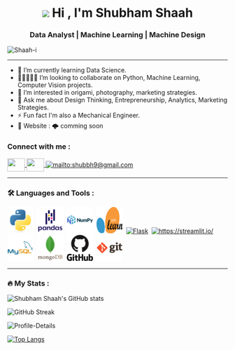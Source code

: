 <!---
Shaah-i/Shaah-i is a ✨ special ✨ repository because its `README.md` (this file) appears on your GitHub profile.
You can click the Preview link to take a look at your changes.
--->

<h1 align="center"> 
  <img src="https://media.giphy.com/media/hvRJCLFzcasrR4ia7z/giphy.gif" width="30px"/>
  Hi , I'm Shubham Shaah
</h1>
<h3 align="center"> 
Data Analyst | Machine Learning | Machine Design
</h3>
<p align="left">
  <img src="https://komarev.com/ghpvc/?username=Shaah-i&color=20B2AA&style=flat&label=PROFILE+VIEWS" alt="Shaah-i" />
</p>

---

- 🌱 I’m currently learning Data Science.
- 👨🏽‍🤝‍👨🏽 I’m looking to collaborate on Python, Machine Learning, Computer Vision projects.
- 👀 I’m interested in origami, photography, marketing strategies.
- 💬 Ask me about Design Thinking, Entrepreneurship, Analytics, Marketing Strategies.
- ⚡ Fun fact I'm also a Mechanical Engineer.
- 📌 Website : 🌩 comming soon

<h3 align="left">
  Connect with me :
</h3>
<p align="left">
  <a href="https://www.linkedin.com/in/shubham-shaah/" target="blank"><img align="center" src="https://external-content.duckduckgo.com/ip3/www.linkedin.com.ico" alt="" height="30" width="40" />
  </a>
  <a href="https://www.hackerrank.com/shubbh7" target="blank"><img align="center" src="https://external-content.duckduckgo.com/ip3/www.hackerrank.com.ico" alt="" height="30" width="40" />
  </a>
  <a href="mailto:shubbh9@gmail.com" target="blank">
    		<img align="center" src="https://upload.wikimedia.org/wikipedia/commons/7/7e/Gmail_icon_%282020%29.svg" alt="mailto:shubbh9@gmail.com" height="30" width="40" />
  </a>
</p>

---

### :hammer_and_wrench: Languages and Tools :

<div>
  <a href="https://www.python.org/" target="_blank"><img src="https://github.com/devicons/devicon/blob/master/icons/python/python-original.svg" title="Python" alt="Python" width="60" height="60"/></a>&nbsp;
  <a href="https://pandas.pydata.org/" target="_blank"><img src="https://github.com/devicons/devicon/blob/master/icons/pandas/pandas-original-wordmark.svg" title="Pandas" alt="Pandas" width="60" height="60"/></a>&nbsp;
  <a href="https://numpy.org/" target="_blank"><img src="https://github.com/devicons/devicon/blob/master/icons/numpy/numpy-original-wordmark.svg" title="Numpy" alt="Numpy" width="60" height="60"/></a>&nbsp;
  <a href="https://scikit-learn.org/stable/" target="_blank"><img src="https://github.com/scikit-learn/scikit-learn/blob/main/doc/logos/1280px-scikit-learn-logo.png" title="Sklearn" alt="Sklearn" width="60" height="60"/></a>&nbsp;
  <a href="https://flask.palletsprojects.com/en/2.2.x/" target="_blank"><img src="https://flask.palletsprojects.com/en/1.1.x/_static/flask-icon.png" title="Flask" alt="Flask" width="60" height="60"/></a>&nbsp;
  <a href="https://docs.streamlit.io/" target="_blank"><img src="https://docs.streamlit.io/logo.svg" title="Streamlit" alt="https://streamlit.io/" width="60" height="60"/></a>&nbsp;
  <a href="https://www.mysql.com/" target="_blank"><img src="https://github.com/devicons/devicon/blob/master/icons/mysql/mysql-original-wordmark.svg" title="MySQL"  alt="MySQL" width="60" height="60"/></a>&nbsp;
  <a href="https://www.mongodb.com/" target="_blank"><img src="https://github.com/devicons/devicon/blob/master/icons/mongodb/mongodb-original-wordmark.svg" title="MongoDB" alt="MongoDB" width="60" height="60"/></a>&nbsp;
  <a href="https://github.com/" target="_blank"><img src="https://github.com/devicons/devicon/blob/master/icons/github/github-original-wordmark.svg" title="GitHub" alt="GitHub" width="60" height="60"/></a>&nbsp;
  <a href="https://git-scm.com/" target="_blank"><img src="https://github.com/devicons/devicon/blob/master/icons/git/git-original-wordmark.svg" title="Git" alt="Git" width="60" height="60"/></a>
</div>

---

### :fire: My Stats :

<!-- [![Trophy](https://github-profile-trophy.vercel.app/?username=Shaah-i&theme=vue)](https://https://github.com/Shaah-i/github-profile-trophy)

[![T2](https://github-trophies.vercel.app/?username=Shaah-i)](https://https://github.com/Shaah-i/github-profile-trophy)
 -->
![Shubham Shaah's GitHub stats](http://github-profile-summary-cards.vercel.app/api/cards/stats?username=Shaah-i&theme=vue)

![GitHub Streak](http://github-readme-streak-stats.herokuapp.com?user=Shaah-i&show_icons=true&theme=vue)

![Profile-Details](http://github-profile-summary-cards.vercel.app/api/cards/profile-details?username=Shaah-i&theme=vue)

[![Top Langs](https://github-readme-stats.vercel.app/api/top-langs/?username=Shaah-i&layout=compact&theme=vue)](https://github.com/Shaah-i/github-readme-stats)
